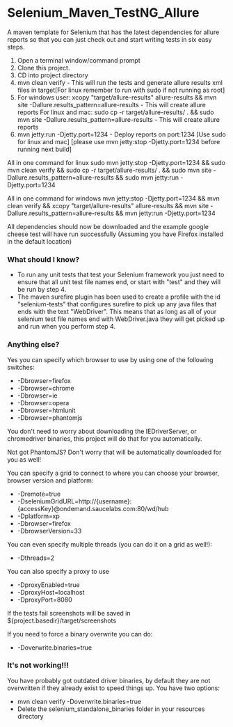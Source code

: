 
Selenium_Maven_TestNG_Allure
=======================


A maven template for Selenium that has the latest dependencies for allure reports so that you can just check out and start writing tests in six easy steps.


1. Open a terminal window/command prompt
2. Clone this project.
3. CD into project directory
4. mvn clean verify - This will run the tests and generate allure results xml files in target[For linux remember to run with sudo if not running as root]
5. For windows user: xcopy "target/allure-results" allure-results && mvn site -Dallure.results_pattern=allure-results - This will create allure reports
For linux and mac: sudo cp -r target/allure-results/ . && sudo mvn site -Dallure.results_pattern=allure-results - This will create allure reports
6. mvn jetty:run -Djetty.port=1234 - Deploy reports on port:1234 [Use sudo for linux and mac]
[please use mvn jetty:stop -Djetty.port=1234 before running next build]

All in one command for linux
sudo mvn jetty:stop -Djetty.port=1234 && sudo mvn clean verify && sudo cp -r target/allure-results/ . && sudo mvn site -Dallure.results_pattern=allure-results && sudo mvn jetty:run -Djetty.port=1234

All in one command for windows
mvn jetty:stop -Djetty.port=1234 && mvn clean verify && xcopy "target/allure-results" allure-results && mvn site -Dallure.results_pattern=allure-results && mvn jetty:run -Djetty.port=1234


All dependencies should now be downloaded and the example google cheese test will have run successfully (Assuming you have Firefox installed in the default location)

### What should I know?

- To run any unit tests that test your Selenium framework you just need to ensure that all unit test file names end, or start with "test" and they will be run by step 4.
- The maven surefire plugin has been used to create a profile with the id "selenium-tests" that configures surefire to pick up any java files that ends with the text "WebDriver".  This means that as long as all of your selenium test file names end with WebDriver.java they will get picked up and run when you perform step 4.

### Anything else?

Yes you can specify which browser to use by using one of the following switches:

- -Dbrowser=firefox
- -Dbrowser=chrome
- -Dbrowser=ie
- -Dbrowser=opera
- -Dbrowser=htmlunit
- -Dbrowser=phantomjs

You don't need to worry about downloading the IEDriverServer, or chromedriver binaries, this project will do that for you automatically.

Not got PhantomJS?  Don't worry that will be automatically downloaded for you as well!

You can specify a grid to connect to where you can choose your browser, browser version and platform:

- -Dremote=true 
- -DseleniumGridURL=http://{username}:{accessKey}@ondemand.saucelabs.com:80/wd/hub 
- -Dplatform=xp 
- -Dbrowser=firefox 
- -DbrowserVersion=33

You can even specify multiple threads (you can do it on a grid as well!):

- -Dthreads=2

You can also specify a proxy to use

- -DproxyEnabled=true
- -DproxyHost=localhost
- -DproxyPort=8080

If the tests fail screenshots will be saved in ${project.basedir}/target/screenshots

If you need to force a binary overwrite you can do:

- -Doverwrite.binaries=true

### It's not working!!!

You have probably got outdated driver binaries, by default they are not overwritten if they already exist to speed things up.  You have two options:

- mvn clean verify -Doverwrite.binaries=true
- Delete the selenium_standalone_binaries folder in your resources directory
